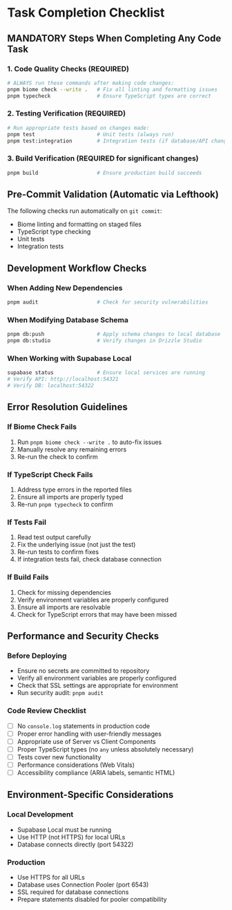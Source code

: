 # Task Completion Checklist

## MANDATORY Steps When Completing Any Code Task

### 1. Code Quality Checks (REQUIRED)
```bash
# ALWAYS run these commands after making code changes:
pnpm biome check --write .   # Fix all linting and formatting issues
pnpm typecheck               # Ensure TypeScript types are correct
```

### 2. Testing Verification (REQUIRED)
```bash
# Run appropriate tests based on changes made:
pnpm test                    # Unit tests (always run)
pnpm test:integration        # Integration tests (if database/API changes)
```

### 3. Build Verification (REQUIRED for significant changes)
```bash
pnpm build                   # Ensure production build succeeds
```

## Pre-Commit Validation (Automatic via Lefthook)

The following checks run automatically on `git commit`:
- Biome linting and formatting on staged files
- TypeScript type checking
- Unit tests
- Integration tests

## Development Workflow Checks

### When Adding New Dependencies
```bash
pnpm audit                   # Check for security vulnerabilities
```

### When Modifying Database Schema
```bash
pnpm db:push                 # Apply schema changes to local database
pnpm db:studio               # Verify changes in Drizzle Studio
```

### When Working with Supabase Local
```bash
supabase status              # Ensure local services are running
# Verify API: http://localhost:54321
# Verify DB: localhost:54322
```

## Error Resolution Guidelines

### If Biome Check Fails
1. Run `pnpm biome check --write .` to auto-fix issues
2. Manually resolve any remaining errors
3. Re-run the check to confirm

### If TypeScript Check Fails
1. Address type errors in the reported files
2. Ensure all imports are properly typed
3. Re-run `pnpm typecheck` to confirm

### If Tests Fail
1. Read test output carefully
2. Fix the underlying issue (not just the test)
3. Re-run tests to confirm fixes
4. If integration tests fail, check database connection

### If Build Fails
1. Check for missing dependencies
2. Verify environment variables are properly configured
3. Ensure all imports are resolvable
4. Check for TypeScript errors that may have been missed

## Performance and Security Checks

### Before Deploying
- Ensure no secrets are committed to repository
- Verify all environment variables are properly configured
- Check that SSL settings are appropriate for environment
- Run security audit: `pnpm audit`

### Code Review Checklist
- [ ] No `console.log` statements in production code
- [ ] Proper error handling with user-friendly messages
- [ ] Appropriate use of Server vs Client Components
- [ ] Proper TypeScript types (no `any` unless absolutely necessary)
- [ ] Tests cover new functionality
- [ ] Performance considerations (Web Vitals)
- [ ] Accessibility compliance (ARIA labels, semantic HTML)

## Environment-Specific Considerations

### Local Development
- Supabase Local must be running
- Use HTTP (not HTTPS) for local URLs
- Database connects directly (port 54322)

### Production
- Use HTTPS for all URLs
- Database uses Connection Pooler (port 6543)
- SSL required for database connections
- Prepare statements disabled for pooler compatibility